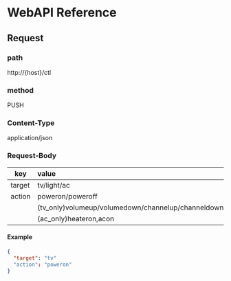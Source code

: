 # WebAPI Reference

## Request

### path
http://{host}/ctl

### method
PUSH

### Content-Type
application/json

### Request-Body

| key     | value                |
| --------|:---------------------|
| target  | tv/light/ac          |
| action  | poweron/poweroff     |
|         | (tv_only)volumeup/volumedown/channelup/channeldown |
|         | (ac_only)heateron,acon |

#### Example
```json
{
  "target": "tv"
  "action": "poweron"
}
